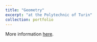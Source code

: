 ```yaml
---
title: "Geometry"
excerpt: "at the Polytechnic of Turin"
collection: portfolio
---
```


More information [here](https://didattica.polito.it/pls/portal30/gap.pkg_guide.viewGap?p_cod_ins=01RKCMK&p_a_acc=2025&p_header=S&p_lang=IT&multi=N "Polito").
